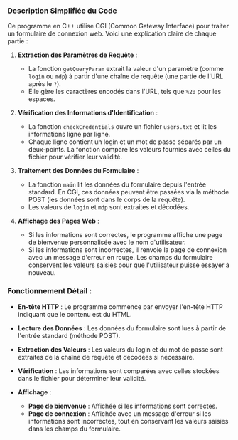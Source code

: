 ### Description Simplifiée du Code

Ce programme en C++ utilise CGI (Common Gateway Interface) pour traiter un formulaire de connexion web. Voici une explication claire de chaque partie :

1. **Extraction des Paramètres de Requête** :
   - La fonction `getQueryParam` extrait la valeur d'un paramètre (comme `login` ou `mdp`) à partir d'une chaîne de requête (une partie de l'URL après le `?`).
   - Elle gère les caractères encodés dans l'URL, tels que `%20` pour les espaces.

2. **Vérification des Informations d'Identification** :
   - La fonction `checkCredentials` ouvre un fichier `users.txt` et lit les informations ligne par ligne.
   - Chaque ligne contient un login et un mot de passe séparés par un deux-points. La fonction compare les valeurs fournies avec celles du fichier pour vérifier leur validité.

3. **Traitement des Données du Formulaire** :
   - La fonction `main` lit les données du formulaire depuis l'entrée standard. En CGI, ces données peuvent être passées via la méthode POST (les données sont dans le corps de la requête).
   - Les valeurs de `login` et `mdp` sont extraites et décodées.

4. **Affichage des Pages Web** :
   - Si les informations sont correctes, le programme affiche une page de bienvenue personnalisée avec le nom d'utilisateur.
   - Si les informations sont incorrectes, il renvoie la page de connexion avec un message d'erreur en rouge. Les champs du formulaire conservent les valeurs saisies pour que l'utilisateur puisse essayer à nouveau.

### Fonctionnement Détail :

- **En-tête HTTP** : Le programme commence par envoyer l'en-tête HTTP indiquant que le contenu est du HTML.

- **Lecture des Données** : Les données du formulaire sont lues à partir de l'entrée standard (méthode POST).

- **Extraction des Valeurs** : Les valeurs du login et du mot de passe sont extraites de la chaîne de requête et décodées si nécessaire.

- **Vérification** : Les informations sont comparées avec celles stockées dans le fichier pour déterminer leur validité.

- **Affichage** :
  - **Page de bienvenue** : Affichée si les informations sont correctes.
  - **Page de connexion** : Affichée avec un message d'erreur si les informations sont incorrectes, tout en conservant les valeurs saisies dans les champs du formulaire.